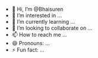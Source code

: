- 👋 Hi, I’m @Bhaisuren
- 👀 I’m interested in ...
- 🌱 I’m currently learning ...
- 💞️ I’m looking to collaborate on ...
- 📫 How to reach me ...
- 😄 Pronouns: ...
- ⚡ Fun fact: ...

<!---
Bhaisuren/Bhaisuren is a ✨ special ✨ repository because its `README.md` (this file) appears on your GitHub profile.
You can click the Preview link to take a look at your changes.
--->
